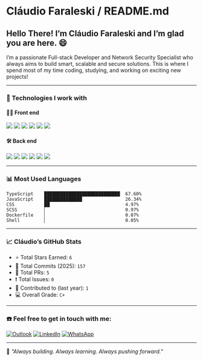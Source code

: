 
# Cláudio Faraleski / README.md

## Hello There! I’m Cláudio Faraleski and I’m glad you are here. 😄

I’m a passionate Full-stack Developer and Network Security Specialist who always aims to build smart, scalable and secure solutions. This is where I spend most of my time coding, studying, and working on exciting new projects!

---

### 🚀 Technologies I work with

#### 👨‍💻 Front end
<p>
  <img src="https://img.shields.io/badge/HTML5-E34F26?style=for-the-badge&logo=html5&logoColor=white" />
  <img src="https://img.shields.io/badge/CSS3-1572B6?style=for-the-badge&logo=css3&logoColor=white" />
  <img src="https://img.shields.io/badge/JavaScript-F7DF1E?style=for-the-badge&logo=javascript&logoColor=black" />
  <img src="https://img.shields.io/badge/TypeScript-3178C6?style=for-the-badge&logo=typescript&logoColor=white" />
  <img src="https://img.shields.io/badge/React-20232A?style=for-the-badge&logo=react&logoColor=61DAFB" />
  <img src="https://img.shields.io/badge/Flutter-02569B?style=for-the-badge&logo=flutter&logoColor=white" />
</p>

#### 🛠️ Back end
<p>
  <img src="https://img.shields.io/badge/Node.js-339933?style=for-the-badge&logo=nodedotjs&logoColor=white" />
  <img src="https://img.shields.io/badge/Express.js-404D59?style=for-the-badge" />
  <img src="https://img.shields.io/badge/PHP-777BB4?style=for-the-badge&logo=php&logoColor=white" />
  <img src="https://img.shields.io/badge/Python-3776AB?style=for-the-badge&logo=python&logoColor=white" />
  <img src="https://img.shields.io/badge/MySQL-4479A1?style=for-the-badge&logo=mysql&logoColor=white" />
  <img src="https://img.shields.io/badge/MongoDB-47A248?style=for-the-badge&logo=mongodb&logoColor=white" />
</p>

---

### 📊 Most Used Languages
```text
TypeScript    ████████████████████████████  67.60%
JavaScript    ██████████████                26.34%
CSS           ██                            4.97%
SCSS          ▏                             0.97%
Dockerfile    ▏                             0.07%
Shell         ▏                             0.05%
```

---

### 📈 Cláudio’s GitHub Stats

- ⭐ Total Stars Earned: `6`
- 🔄 Total Commits (2025): `157`
- 🚀 Total PRs: `5`
- ❗ Total Issues: `0`
- 📅 Contributed to (last year): `1`
- 💻 Overall Grade: `C+`

---

### ☎️ Feel free to get in touch with me:

[![Outlook](https://img.shields.io/badge/MICROSOFT%20OUTLOOK-0078D4?style=for-the-badge&logo=microsoft-outlook&logoColor=white)](mailto:claudio.faraleski@outlook.com)
[![LinkedIn](https://img.shields.io/badge/LINKEDIN-0A66C2?style=for-the-badge&logo=linkedin&logoColor=white)](https://www.linkedin.com/in/claudiofaraleski/)
[![WhatsApp](https://img.shields.io/badge/WHATSAPP-25D366?style=for-the-badge&logo=whatsapp&logoColor=white)](https://wa.me/)

---

🎯 _"Always building. Always learning. Always pushing forward."_
